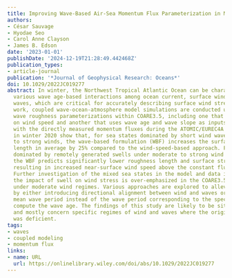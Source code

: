 ```yaml
---
title: Improving Wave-Based Air-Sea Momentum Flux Parameterization in Mixed Seas
authors:
- César Sauvage
- Hyodae Seo
- Carol Anne Clayson
- James B. Edson
date: '2023-01-01'
publishDate: '2024-12-19T21:28:49.442468Z'
publication_types:
- article-journal
publication: '*Journal of Geophysical Research: Oceans*'
doi: 10.1029/2022JC019277
abstract: In winter, the Northwest Tropical Atlantic Ocean can be characterized by
  various wave age-based interactions among ocean current, surface wind and surface
  waves, which are critical for accurately describing surface wind stress. In this
  work, coupled wave-ocean-atmosphere model simulations are conducted using two different
  wave roughness parameterizations within COARE3.5, including one that relies solely
  on wind speed and another that uses wave age and wave slope as inputs. Comparisons
  with the directly measured momentum fluxes during the ATOMIC/EUREC4A experiments
  in winter 2020 show that, for sea states dominated by short wind waves under moderate
  to strong winds, the wave-based formulation (WBF) increases the surface roughness
  length in average by 25% compared to the wind-speed-based approach. For sea states
  dominated by remotely generated swells under moderate to strong wind intensity,
  the WBF predicts significantly lower roughness length and surface stress (≈15%),
  resulting in increased near-surface wind speed above the constant flux layer (≈5%).
  Further investigation of the mixed sea states in the model and data indicates that
  the impact of swell on wind stress is over-emphasized in the COARE3.5 WBF, especially
  under moderate wind regimes. Various approaches are explored to alleviate this deficiency
  by either introducing directional alignment between wind and waves or using the
  mean wave period instead of the wave period corresponding to the spectral peak to
  compute the wave age. The findings of this study are likely to be site-dependent,
  and mostly concern specific regimes of wind and waves where the original parameterization
  was deficient.
tags:
- waves
- coupled modeling
- momentum flux
links:
- name: URL
  url: https://onlinelibrary.wiley.com/doi/abs/10.1029/2022JC019277
---
```

